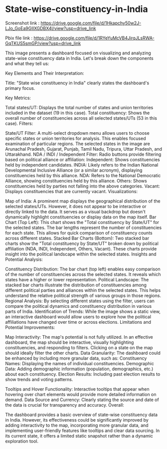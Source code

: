 # State-wise-constituency-in-India

Screenshot link : https://drive.google.com/file/d/1Hkapchy50w2J-LJo_GoEa9GIIXGDBX4l/view?usp=drive_link

Pbix file link : https://drive.google.com/file/d/1RYeYuMcVB4JirqJLsRWA-GqTKUS5smGP/view?usp=drive_link


This image presents a dashboard focused on visualizing and analyzing state-wise constituency data in India. Let's break down the components and what they tell us:

Key Elements and Their Interpretation:

Title: "State wise constituency in India" clearly states the dashboard's primary focus.

Key Metrics:

Total states/UT: Displays the total number of states and union territories included in the dataset (19 in this case).
Total constituency: Shows the overall number of constituencies across all selected states/UTs (53 in this case).
Filters:

State/UT Filter: A multi-select dropdown menu allows users to choose specific states or union territories for analysis. This enables focused examination of particular regions. The selected states in the image are Arunachal Pradesh, Gujarat, Punjab, Tamil Nadu, Tripura, Uttar Pradesh, and Uttarakhand.
NDA / INDI / Independent Filter: Radio buttons provide filtering based on political alliance or affiliation:
Independent: Shows constituencies held by independent candidates.
INDIA: Likely refers to the Indian National Developmental Inclusive Alliance (or a similar acronym), displaying constituencies held by this alliance.
NDA: Refers to the National Democratic Alliance, showing constituencies held by this alliance.
Others: Shows constituencies held by parties not falling into the above categories.
Vacant: Displays constituencies that are currently vacant.
Visualizations:

Map of India: A prominent map displays the geographical distribution of the selected states/UTs. However, it does not appear to be interactive or directly linked to the data. It serves as a visual backdrop but doesn't dynamically highlight constituencies or display data on the map itself.
Bar Chart (Top Left): This chart shows the "Total constituency by State/UT" for the selected states. The bar lengths represent the number of constituencies for each state. This allows for quick comparison of constituency counts across different states.
Stacked Bar Charts (Bottom): Two stacked bar charts show the "Total constituency by State/UT" broken down by political affiliation (NDA, INDI, Independent, Others, Vacant). These charts provide insight into the political landscape within the selected states.
Insights and Potential Analysis:

Constituency Distribution: The bar chart (top left) enables easy comparison of the number of constituencies across the selected states. It reveals which states have a higher or lower representation.
Political Landscape: The stacked bar charts illustrate the distribution of constituencies among different political parties and alliances within the selected states. This helps understand the relative political strength of various groups in those regions.
Regional Analysis: By selecting different states using the filter, users can compare the political dynamics and constituency distribution in various parts of India.
Identification of Trends: While the image shows a static view, an interactive dashboard would allow users to explore how the political affiliations have changed over time or across elections.
Limitations and Potential Improvements:

Map Interactivity: The map's potential is not fully utilized. In an effective dashboard, the map should be interactive, visually highlighting constituencies, and responding to filters. Clicking on a state on the map should ideally filter the other charts.
Data Granularity: The dashboard could be enhanced by including more granular data, such as:
Constituency Names: Displaying the names of individual constituencies.
Demographic Data: Adding demographic information (population, demographics, etc.) about each constituency.
Election Results: Including past election results to show trends and voting patterns.

Tooltips and Hover Functionality: Interactive tooltips that appear when hovering over chart elements would provide more detailed information on demand.
Data Source and Currency: Clearly stating the source and date of the data is crucial for transparency and accuracy.
Overall:

The dashboard provides a basic overview of state-wise constituency data in India. However, its effectiveness could be significantly improved by adding interactivity to the map, incorporating more granular data, and implementing user-friendly features like tooltips and clear data sourcing. In its current state, it offers a limited static snapshot rather than a dynamic exploration tool.










